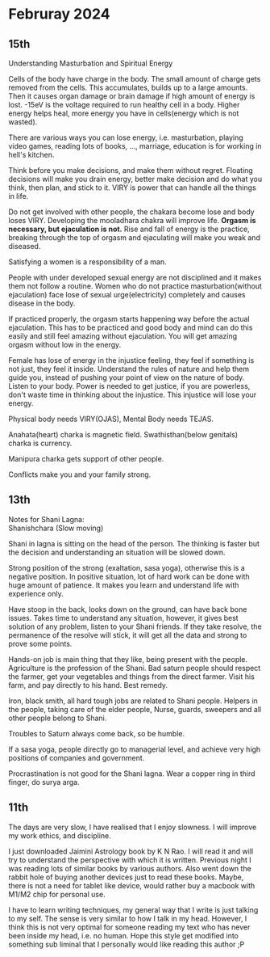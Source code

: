 
# Februray 2024

## 15th

Understanding Masturbation and Spiritual Energy

Cells of the body have charge in the body. The small amount of charge gets removed from the cells. This accumulates, builds up to a large amounts. Then it causes organ damage or brain damage if high amount of energy is lost. -15eV is the voltage required to run healthy cell in a body. Higher energy helps heal, more energy you have in cells(energy which is not wasted).

There are various ways you can lose energy, i.e. masturbation, playing video games, reading lots of books, ..., marriage, education is for working in hell's kitchen.

Think before you make decisions, and make them without regret. Floating decisions will make you drain energy, better make decision and do what you think, then plan, and stick to it. VIRY is power that can handle all the things in life.

Do not get involved with other people, the chakara become lose and body loses VIRY. Developing the mooladhara chakra will improve life. **Orgasm is necessary, but ejaculation is not.** Rise and fall of energy is the practice, breaking through the top of orgasm and ejaculating will make you weak and diseased.

Satisfying a women is a responsibility of a man. 

People with under developed sexual energy are not disciplined and it makes them not follow a routine. Women who do not practice masturbation(without ejaculation) face lose of sexual urge(electricity) completely and causes disease in the body.

If practiced properly, the orgasm starts happening way before the actual ejaculation. This has to be practiced and good body and mind can do this easily and still feel amazing without ejaculation. You will get amazing orgasm without low in the energy.

Female has lose of energy in the injustice feeling, they feel if something is not just, they feel it inside. Understand the rules of nature and help them guide you, instead of pushing your point of view on the nature of body. Listen to your body.
Power is needed to get justice, if you are powerless, don't waste time in thinking about the injustice. This injustice will lose your energy.

Physical body needs VIRY(OJAS), Mental Body needs TEJAS.

Anahata(heart) charka is magnetic field. Swathisthan(below genitals) charka is currency.

Manipura charka gets support of other people.

Conflicts make you and your family strong.



## 13th

Notes for Shani Lagna:  
Shanishchara (Slow moving)

Shani in lagna is sitting on the head of the person. The thinking is faster but the decision and understanding an situation will be slowed down.

Strong position of the strong (exaltation, sasa yoga), otherwise this is a negative position.
In positive situation, lot of hard work can be done with huge amount of patience. It makes you learn and understand life with experience only.

Have stoop in the back, looks down on the ground, can have back bone issues.
Takes time to understand any situation, however, it gives best solution of any problem, listen to your Shani friends. If they take resolve, the permanence of the resolve will stick, it will get all the data and strong to prove some points.

Hands-on job is main thing that they like, being present with the people. Agriculture is the profession of the Shani. Bad saturn people should respect the farmer, get your vegetables and things from the direct farmer. Visit his farm, and pay directly to his hand. Best remedy.

Iron, black smith, all hard tough jobs are related to Shani people.  Helpers in the people, taking care of the elder people, Nurse, guards, sweepers and all other people belong to Shani.

Troubles to Saturn always come back, so be humble.

If a sasa yoga, people directly go to managerial level, and achieve very high positions of companies and government.

Procrastination is not good for the Shani lagna. Wear a copper ring in third finger, do surya arga.



## 11th

The days are very slow, I have realised that I enjoy slowness. I will improve my work ethics, and discipline.

I just downloaded Jaimini Astrology book by K N Rao. I will read it and will try to understand the perspective with which it is written. Previous night I was reading lots of similar books by various authors. Also went down the rabbit hole of buying another devices just to read these books. Maybe, there is not a need for tablet like device, would rather buy a macbook with M1/M2 chip for personal use.

I have to learn writing techniques, my general way that I write is just talking to my self. The sense is very similar to how I talk in my head. However, I think this is not very optimal for someone reading my text who has never been inside my head, i.e. no human. Hope this style get modified into something sub liminal that I personally would like reading this author ;P

